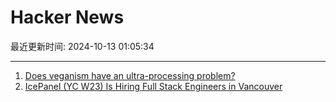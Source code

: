 # Hacker News

最近更新时间: 2024-10-13 01:05:34

--- 
1. [Does veganism have an ultra-processing problem?](https://www.bbc.com/future/article/20241011-what-explains-increasing-anxiety-about-ultra-processed-plant-based-foods) 
2. [IcePanel (YC W23) Is Hiring Full Stack Engineers in Vancouver](https://www.ycombinator.com/companies/icepanel/jobs/rTmu6sL-senior-full-stack-software-engineer) 
